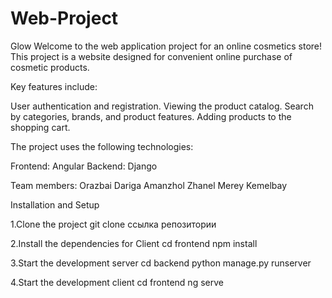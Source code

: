 # Web-Project

Glow
Welcome to the web application project for an online cosmetics store! This project is a website designed for convenient online purchase of cosmetic products.

Key features include:

User authentication and registration.
Viewing the product catalog.
Search by categories, brands, and product features.
Adding products to the shopping cart.

The project uses the following technologies:

Frontend: Angular
Backend: Django

Team members:
Orazbai Dariga
Amanzhol Zhanel
Merey Kemelbay

Installation and Setup

1.Clone the project
git clone ссылка репозитории

2.Install the dependencies for Client
cd frontend
npm install

3.Start the development server
cd backend
python manage.py runserver

4.Start the development client
cd frontend
ng serve
